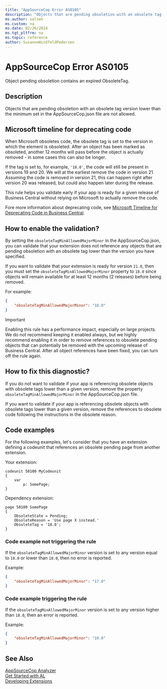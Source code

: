 ```yaml
---
title: "AppSourceCop Error AS0105"
description: "Objects that are pending obsoletion with an obsolete tag version lower than the minimum set in the AppSourceCop.json file are not allowed."
ms.author: solsen
ms.custom: na
ms.date: 02/26/2024
ms.tgt_pltfrm: na
ms.topic: reference
author: SusanneWindfeldPedersen
---
```

[//]: # (START>DO_NOT_EDIT)
[//]: # (IMPORTANT:Do not edit any of the content between here and the END>DO_NOT_EDIT.)
[//]: # (Any modifications should be made in the .xml files in the ModernDev repo.)
# AppSourceCop Error AS0105
Object pending obsoletion contains an expired ObsoleteTag.

## Description
Objects that are pending obsoletion with an obsolete tag version lower than the minimum set in the AppSourceCop.json file are not allowed.

[//]: # (IMPORTANT: END>DO_NOT_EDIT)

## Microsoft timeline for deprecating code

When Microsoft obsoletes code, the obsolete tag is set to the version in which the element is obsoleted. After an object has been marked as obsoleted, another 12 months will pass before the object is actually removed - in some cases this can also be longer.

If the tag is set to, for example, `'18.0'`, the code will still be present in versions 19 and 20. We will at the earliest remove the code in version 21. Assuming the code is removed in version 21, this can happen right after version 20 was released, but could also happen later during the release.

This rule helps you validate early if your app is ready for a given release of Business Central without relying on Microsoft to actually remove the code.

Fore more information about deprecating code, see [Microsoft Timeline for Deprecating Code in Business Central](../devenv-deprecation-timeline.md).

## How to enable the validation?

By setting the `obsoleteTagMinAllowedMajorMinor` in the AppSourceCop.json, you can validate that your extension does not reference any objects that are pending obsoletion with an obsolete tag lower than the version you have specified.

If you want to validate that your extension is ready for version `21.0`, then you must set the `obsoleteTagMinAllowedMajorMinor` property to `18.0` since objects will remain available for at least 12 months (2 releases) before being removed.

For example:
```JSON
{
    "obsoleteTagMinAllowedMajorMinor": "18.0"
}
```

> [!IMPORTANT]
> Enabling this rule has a performance impact, especially on large projects. We do not recommend keeping it enabled always, but we highly recommend enabling it in order to remove references to obsolete pending objects that can potentially be removed with the upcoming release of Business Central. After all object references have been fixed, you can turn off the rule again.

## How to fix this diagnostic?

If you do not want to validate if your app is referencing obsolete objects with obsolete tags lower than a given version, remove the property `obsoleteTagMinAllowedMajorMinor` in the AppSourceCop.json file.

If you want to validate if your app is referencing obsolete objects with obsolete tags lower than a given version, remove the references to obsolete code following the instructions in the obsolete reason.

## Code examples

For the following examples, let's consider that you have an extension defining a codeunit that references an obsolete pending page from another extension.

Your extension:
```AL
codeunit 50100 MyCodeunit
{
    var
        p: SomePage;
}
```

Dependency extension:
```AL
page 50100 SomePage
{
    ObsoleteState = Pending;
    ObsoleteReason = 'Use page X instead.'
    ObsoleteTag = '18.0';
}
```

### Code example not triggering the rule

If the `obsoleteTagMinAllowedMajorMinor` version is set to any version equal to `18.0` or lower than `18.0`, then no error is reported.

Example:
```JSON
{
    "obsoleteTagMinAllowedMajorMinor": "17.0"
}
```

### Code example triggering the rule

If the `obsoleteTagMinAllowedMajorMinor` version is set to any version higher than `18.0`, then an error is reported.

Example:
```JSON
{
    "obsoleteTagMinAllowedMajorMinor": "19.0"
}
```

## See Also  
[AppSourceCop Analyzer](appsourcecop.md)  
[Get Started with AL](../devenv-get-started.md)  
[Developing Extensions](../devenv-dev-overview.md)  
